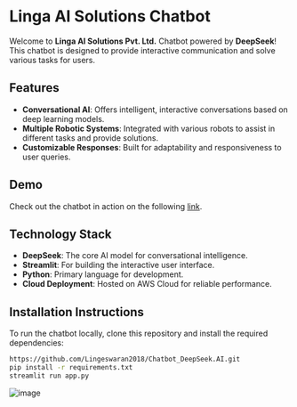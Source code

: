 
# Linga AI Solutions Chatbot

Welcome to **Linga AI Solutions Pvt. Ltd.** Chatbot powered by **DeepSeek**! This chatbot is designed to provide interactive communication and solve various tasks for users.

## Features
- **Conversational AI**: Offers intelligent, interactive conversations based on deep learning models.
- **Multiple Robotic Systems**: Integrated with various robots to assist in different tasks and provide solutions.
- **Customizable Responses**: Built for adaptability and responsiveness to user queries.

## Demo
Check out the chatbot in action on the following [link](https://linga-chatbot-deepseekai.streamlit.app/).

## Technology Stack
- **DeepSeek**: The core AI model for conversational intelligence.
- **Streamlit**: For building the interactive user interface.
- **Python**: Primary language for development.
- **Cloud Deployment**: Hosted on AWS Cloud for reliable performance.

## Installation Instructions
To run the chatbot locally, clone this repository and install the required dependencies:

```bash
https://github.com/Lingeswaran2018/Chatbot_DeepSeek.AI.git
pip install -r requirements.txt
streamlit run app.py
```

![image](https://github.com/user-attachments/assets/2630345d-75b9-42f9-9aa1-bff8df58000d)


